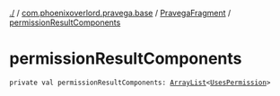 [./](../../index.md) / [com.phoenixoverlord.pravega.base](../index.md) / [PravegaFragment](index.md) / [permissionResultComponents](./permission-result-components.md)

# permissionResultComponents

`private val permissionResultComponents: `[`ArrayList`](https://kotlinlang.org/api/latest/jvm/stdlib/kotlin.collections/-array-list/index.html)`<`[`UsesPermission`](../-uses-permission/index.md)`>`